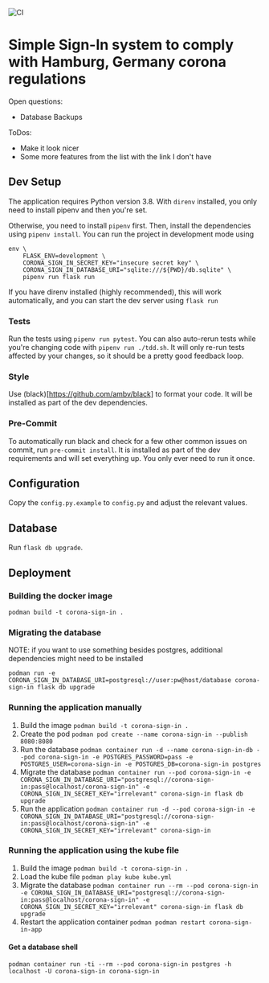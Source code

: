 ![CI](https://github.com/voidus/coronaSignIn/workflows/CI/badge.svg)
# Simple Sign-In system to comply with Hamburg, Germany corona regulations

Open questions:
- Database Backups

ToDos:
- Make it look nicer
- Some more features from the list with the link I don't have

## Dev Setup

The application requires Python version 3.8.
With `direnv` installed, you only need to install pipenv and then you're set.

Otherwise, you need to install `pipenv` first. Then, install the dependencies
using `pipenv install`.
You can run the project in development mode using
```
env \
    FLASK_ENV=development \
    CORONA_SIGN_IN_SECRET_KEY="insecure secret key" \
    CORONA_SIGN_IN_DATABASE_URI="sqlite:///${PWD}/db.sqlite" \
    pipenv run flask run
```

If you have direnv installed (highly recommended), this will work automatically,
and you can start the dev server using `flask run`

### Tests

Run the tests using `pipenv run pytest`. You can also auto-rerun tests while
you're changing code with `pipenv run ./tdd.sh`. It will only re-run tests
affected by your changes, so it should be a pretty good feedback loop.

### Style

Use (black)[https://github.com/ambv/black] to format your code. It will be
installed as part of the dev dependencies.

### Pre-Commit

To automatically run black and check for a few other common issues on commit,
run `pre-commit install`. It is installed as part of the dev requirements and
will set everything up. You only ever need to run it once.

## Configuration

Copy the `config.py.example` to `config.py` and adjust the relevant values.

## Database

Run `flask db upgrade`.


## Deployment

### Building the docker image

`podman build -t corona-sign-in .`

### Migrating the database

NOTE: if you want to use something besides postgres, additional dependencies
might need to be installed

`podman run -e CORONA_SIGN_IN_DATABASE_URI=postgresql://user:pw@host/database
corona-sign-in flask db upgrade`

### Running the application manually

1. Build the image
    `podman build -t corona-sign-in .`
2. Create the pod
    `podman pod create --name corona-sign-in --publish 8080:8080`
3. Run the database
    `podman container run -d --name corona-sign-in-db --pod corona-sign-in -e POSTGRES_PASSWORD=pass -e POSTGRES_USER=corona-sign-in -e POSTGRES_DB=corona-sign-in postgres`
4. Migrate the database
    `podman container run --pod corona-sign-in -e CORONA_SIGN_IN_DATABASE_URI="postgresql://corona-sign-in:pass@localhost/corona-sign-in" -e CORONA_SIGN_IN_SECRET_KEY="irrelevant" corona-sign-in flask db upgrade`
5. Run the application
    `podman container run -d --pod corona-sign-in -e CORONA_SIGN_IN_DATABASE_URI="postgresql://corona-sign-in:pass@localhost/corona-sign-in" -e CORONA_SIGN_IN_SECRET_KEY="irrelevant" corona-sign-in`

### Running the application using the kube file

1. Build the image
    `podman build -t corona-sign-in .`
2. Load the kube file
    `podman play kube kube.yml`
3. Migrate the database
    `podman container run --rm --pod corona-sign-in -e CORONA_SIGN_IN_DATABASE_URI="postgresql://corona-sign-in:pass@localhost/corona-sign-in" -e CORONA_SIGN_IN_SECRET_KEY="irrelevant" corona-sign-in flask db upgrade`
4. Restart the application container
    `podman podman restart corona-sign-in-app`

#### Get a database shell

`podman container run -ti --rm --pod corona-sign-in postgres -h localhost -U corona-sign-in corona-sign-in`
